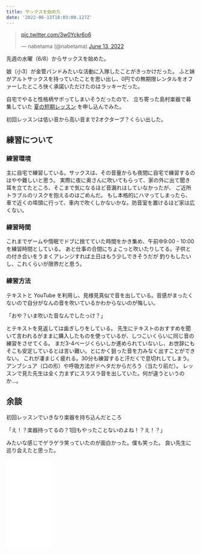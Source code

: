 ```yaml
---
title: サックスを始めた
date: '2022-06-13T18:03:00.127Z'
---
```


<blockquote class="twitter-tweet"><p lang="und" dir="ltr"><a href="https://t.co/3w0Yckr6o6">pic.twitter.com/3w0Yckr6o6</a></p>&mdash; nabetama (@nabetama) <a href="https://twitter.com/nabetama/status/1536335830620381184?ref_src=twsrc%5Etfw">June 13, 2022</a></blockquote> <script async src="https://platform.twitter.com/widgets.js" charset="utf-8"></script>

先週の水曜（6/8）からサックスを始めた。

娘（小3）が金管バンドみたいな活動に入隊したことがきっかけだった。
ふと妹がアルトサックスを持っていたことを思い出し、0円での無期限レンタルをオファーしたところ快く承諾いただけたのはラッキーだった。

自宅でやると性格柄サボってしまいそうだったので、
立ち寄った島村楽器で募集していた [夏の短期レッスン](https://www.shimamura.co.jp/p/lesson/campaign/short_term_lesson.html) を申し込んでみた。

初回レッスンは低い音から高い音まで2オクターブ？くらい出した。

## 練習について

### 練習環境

主に自宅で練習している。サックスは、その音量からも夜間に自宅で練習するのはやや難しいと思う。
実際に夜に奥さんに吹いてもらって、家の外に出て聞き耳を立てたところ、そこまで気になるほど音漏れはしていなかったが、
ご近所トラブルのリスクを抱えるのはごめんだ。
もし本格的にハマってしまったら、車で近くの埠頭に行って、車内で吹くしかないかな。防音室を置けるほど家は広くない。

### 練習時間

これまでゲームや惰眠でドブに捨てていた時間をかき集め、午前中9:00 - 10:00 を練習時間としている。
あと仕事の合間にちょこっと吹いたりしてる。子供との付き合いをうまくアレンジすれば土日はもう少しできそうだが
釣りもしたいし、これくらいが限界だと思う。

### 練習方法

テキストと YouTube を利用し、見様見真似で音を出している。音感がまったくないので自分がなんの音を吹いているかわからないのが悔しい。

「おや？いま吹いた音なんでしたっけ？」

とテキストを見返しては歯ぎしりをしている。
先生にテキストのおすすめを聞いて言われるがままに購入したものを使っているが、しつこいくらいに同じ音の練習をさせてくる。
まだ3-4ページくらいしか進められていないし、お世辞にもそこも安定しているとは言い難い。とにかく狙った音を力みなく出すことができない。
これが凄まじく疲れる。30分も練習すると汗だくで息切れしてしまう。アンブシュア（口の形）や呼吸方法がドヘタだからだろう（当たり前だ）。
レッスンで見た先生は全く力まずにスラスラ音を出していた。何が違うというのか…。

## 余談

初回レッスンでいきなり楽器を持ち込んだところ

「え！？楽器持ってるの？1回もやったことないのよね！？え！？」

みたいな感じでゲラゲラ笑っていたのが面白かった。僕も笑った。
良い先生に巡り会えたと思った。

<iframe sandbox="allow-popups allow-scripts allow-modals allow-forms allow-same-origin" style="width:120px;height:240px;" marginwidth="0" marginheight="0" scrolling="no" frameborder="0" src="//rcm-fe.amazon-adsystem.com/e/cm?lt1=_blank&bc1=000000&IS2=1&bg1=FFFFFF&fc1=000000&lc1=0000FF&t=nabetama-22&language=ja_JP&o=9&p=8&l=as4&m=amazon&f=ifr&ref=as_ss_li_til&asins=4810884511&linkId=cf208f42434a652d190b386789e464ce"></iframe>
